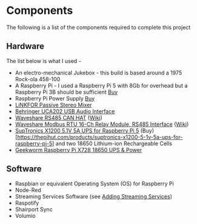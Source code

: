 # Components

The following is a list of the components required to complete this project

## Hardware

The list below is what I used - 

* An electro-mechanical Jukebox - this build is based around a 1975 Rock-ola 458-100
* A Raspberry Pi - I used a Raspberry Pi 5 with 8Gb for overhead but a Raspberry Pi 3B should be sufficient [Buy](https://thepihut.com/products/raspberry-pi-5)
* Raspberry Pi Power Supply  [Buy](https://thepihut.com/products/raspberry-pi-27w-usb-c-power-supply)
* [LiNKFOR Passive Stereo Mixer](https://www.amazon.co.uk/LiNKFOR-Passive-Stereo-Mixer-Gold-Plated/dp/B0FHQ8PKBY)
* [Behringer UCA202 USB Audio Interface](https://www.behringer.com/product.html?modelCode=0805-AAC)
* [Waveshare RS485 CAN HAT](https://www.waveshare.com/rs485-can-hat.htm) ([Wiki](https://www.waveshare.com/rs485-can-hat.htm))
* [Waveshare Modbus RTU 16-Ch Relay Module, RS485 Interface](https://www.waveshare.com/modbus-rtu-relay-16ch.htm) ([Wiki](https://www.waveshare.com/wiki/Modbus_RTU_Relay_16CH))
* [SupTronics X1200 5.1V 5A UPS for Raspberry Pi 5](https://www.waveshare.com/product/accessories/power-heat-sinks/power-supply/psu-5v5a-5.5-2.1.htm) (Buy)[https://thepihut.com/products/suptronics-x1200-5-1v-5a-ups-for-raspberry-pi-5] and two 18650 Lithium-ion Rechargeable Cells 
* [Geekworm Raspberry Pi X728 18650 UPS & Power](https://suptronics.com/Raspberrypi/Power_mgmt/x1200-v1.2.html) 

## Software

* Raspbian or equivalent Operating System (OS) for Raspberry Pi
* Node-Red
* Streaming Services Software (see [Adding Streaming Services](/docs/streaming.md))
 * Raspotify 
 * Shairport Sync
 * Volumio